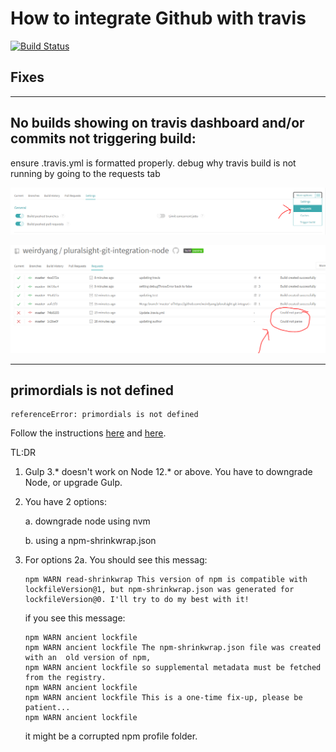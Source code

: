 # How to integrate Github with travis

[![Build Status](https://travis-ci.org/weirdyang/pluralsight-git-integration-node.svg?branch=master)](https://travis-ci.org/weirdyang/pluralsight-git-integration-node)

## Fixes

*****

## No builds showing on travis dashboard and/or commits not triggering build:

ensure .travis.yml is formatted properly.
debug why travis build is not running by going to the requests tab

<img src="docs/requests.png?raw=true">

![Request erros](docs/requests-parse.png?raw=true)

*****

## primordials is not defined
```
referenceError: primordials is not defined
```
Follow the instructions [here](https://stackoverflow.com/questions/55921442/how-to-fix-referenceerror-primordials-is-not-defined-in-node) and [here](https://ourcodeworld.com/articles/read/1188/how-to-solve-gulp-exception-reference-error-primordials-is-not-defined-error).

TL:DR
1. Gulp 3.* doesn't work on Node 12.* or above. You have to downgrade Node, or upgrade Gulp.
2. You have 2 options:

    a. downgrade node using nvm

    b. using a npm-shrinkwrap.json
3. For options 2a. You should see this messag:
    ```
    npm WARN read-shrinkwrap This version of npm is compatible with lockfileVersion@1, but npm-shrinkwrap.json was generated for lockfileVersion@0. I'll try to do my best with it!
    ```
    if you see this message:
    ```
    npm WARN ancient lockfile
    npm WARN ancient lockfile The npm-shrinkwrap.json file was created with an  old version of npm,
    npm WARN ancient lockfile so supplemental metadata must be fetched from the registry.
    npm WARN ancient lockfile
    npm WARN ancient lockfile This is a one-time fix-up, please be patient...
    npm WARN ancient lockfile
    ```
    it might be a corrupted npm profile folder.
